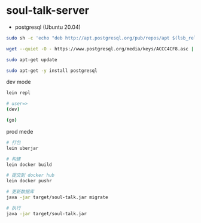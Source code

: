 # soul-talk-server

* postgresql (Ubuntu 20.04)
   
```bash
sudo sh -c 'echo "deb http://apt.postgresql.org/pub/repos/apt $(lsb_release -cs)-pgdg main" > /etc/apt/sources.list.d/pgdg.list'

wget --quiet -O - https://www.postgresql.org/media/keys/ACCC4CF8.asc | sudo apt-key add -

sudo apt-get update

sudo apt-get -y install postgresql 
```

dev mode 

```bash
lein repl 

# user=>
(dev)

(go)
```

prod mede
```bash
# 打包
lein uberjar

# 构建
lein docker build

# 提交到 docker hub
lein docker pushr

# 更新数据库
java -jar target/soul-talk.jar migrate

# 执行
java -jar target/soul-talk.jar
 ```